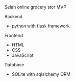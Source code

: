 Selah online grocery stor MVP

Backend
- python with flask framework

Frontend
 - HTML
 - CSS
 - JavaScript

Database
- SQLite with sqlalchemy ORM
